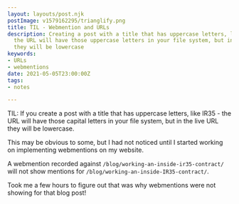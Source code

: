```yaml
---
layout: layouts/post.njk
postImage: v1579162295/trianglify.png
title: TIL - Webmention and URLs
description: Creating a post with a title that has uppercase letters, like IR35 -
  the URL will have those uppercase letters in your file system, but in the live URL
  they will be lowercase
keywords:
- URLs
- webmentions
date: 2021-05-05T23:00:00Z
tags:
- notes

---
```

TIL: If you create a post with a title that has uppercase letters, like IR35 - the URL will have those capital letters in your file system, but in the live URL they will be lowercase.

This may be obvious to some, but I had not noticed until I started working on implementing webmentions on my website. 

A webmention recorded against `/blog/working-an-inside-ir35-contract/` will not show mentions for `/blog/working-an-inside-IR35-contract/`.

Took me a few hours to figure out that was why webmentions were not showing for that blog post!